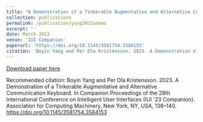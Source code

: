 ```yaml
---
title: "A Demonstration of a Tinkerable Augmentative and Alternative Communication Keyboard"
collection: publications
permalink: /publication/yang2023ademo
excerpt: ''
date: March 2023
venue: 'IUI Companion'
paperurl: 'https://doi.org/10.1145/3581754.3584153'
citation: 'Boyin Yang and Per Ola Kristensson. 2023. A Demonstration of a Tinkerable Augmentative and Alternative Communication Keyboard. In Companion Proceedings of the 28th International Conference on Intelligent User Interfaces (IUI 23 Companion). Association for Computing Machinery, New York, NY, USA, 138–140.'
---
```



[Download paper here](http://boyiny.github.io/files/yang2023ademo.pdf)

Recommended citation: Boyin Yang and Per Ola Kristensson. 2023. A Demonstration of a Tinkerable Augmentative and Alternative Communication Keyboard. In Companion Proceedings of the 28th International Conference on Intelligent User Interfaces (IUI '23 Companion). Association for Computing Machinery, New York, NY, USA, 138–140. https://doi.org/10.1145/3581754.3584153
